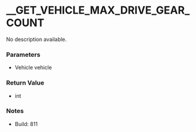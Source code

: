 # __GET_VEHICLE_MAX_DRIVE_GEAR_COUNT

No description available.

### Parameters
* Vehicle vehicle

### Return Value
* int

### Notes
* Build: 811

